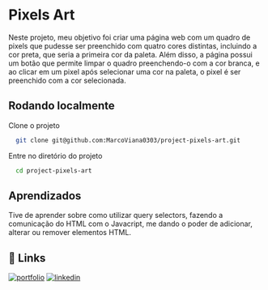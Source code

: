 
# Pixels Art

Neste projeto, meu objetivo foi criar uma página web com um quadro de pixels que pudesse ser preenchido com quatro cores distintas, incluindo a cor preta, que seria a primeira cor da paleta. Além disso, a página possui um botão que permite limpar o quadro preenchendo-o com a cor branca, e ao clicar em um pixel após selecionar uma cor na paleta, o pixel é ser preenchido com a cor selecionada.


## Rodando localmente

Clone o projeto

```bash
  git clone git@github.com:MarcoViana0303/project-pixels-art.git
```

Entre no diretório do projeto

```bash
  cd project-pixels-art
```


## Aprendizados

Tive de aprender sobre como utilizar query selectors, fazendo a comunicação do HTML com o Javacript, me dando o poder de adicionar, alterar ou remover elementos HTML.


## 🔗 Links
[![portfolio](https://img.shields.io/badge/my_portfolio-000?style=for-the-badge&logo=ko-fi&logoColor=white)](https://marcoviana-dev.vercel.app/)
[![linkedin](https://img.shields.io/badge/linkedin-0A66C2?style=for-the-badge&logo=linkedin&logoColor=white)](https://www.linkedin.com/in/marco-viana2022/)
